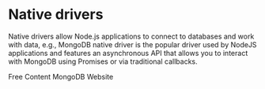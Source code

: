 # Native drivers

Native drivers allow Node.js applications to connect to databases and work with data, e.g., MongoDB native driver is the popular driver used by NodeJS applications and features an asynchronous API that allows you to interact with MongoDB using Promises or via traditional callbacks.

<ResourceGroupTitle>Free Content</ResourceGroupTitle>
<BadgeLink colorScheme='blue' badgeText='Official Website' href='https://www.mongodb.com/docs/drivers/node/current'>MongoDB Website</BadgeLink>
